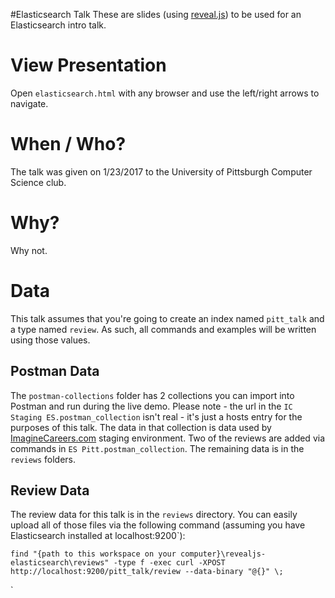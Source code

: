#Elasticsearch Talk
These are slides (using [reveal.js](https://github.com/hakimel/reveal.js/)) to be used for an Elasticsearch intro talk.
# View Presentation
Open `elasticsearch.html` with any browser and use the left/right arrows to navigate.
# When / Who?
The talk was given on 1/23/2017 to the University of Pittsburgh Computer Science club.
# Why?
Why not.
# Data
This talk assumes that you're going to create an index named `pitt_talk` and a type named `review`.  As such, all commands and examples will be written using those values.  
## Postman Data
The `postman-collections` folder has 2 collections you can import into Postman and run during the live demo.  Please note - the url in the `IC Staging ES.postman_collection` isn't real - it's just a hosts entry for the purposes of this talk.  The data in that collection is data used by [ImagineCareers.com](https://imaginecareers.com) staging environment.
Two of the reviews are added via commands in `ES Pitt.postman_collection`.  The remaining data is in the `reviews` folders.
## Review Data
The review data for this talk is in the `reviews` directory.  You can easily upload all of those files via the following command (assuming you have Elasticsearch installed at localhost:9200`):

`find "{path to this workspace on your computer}\revealjs-elasticsearch\reviews" -type f -exec curl -XPOST http://localhost:9200/pitt_talk/review --data-binary "@{}" \;`

`